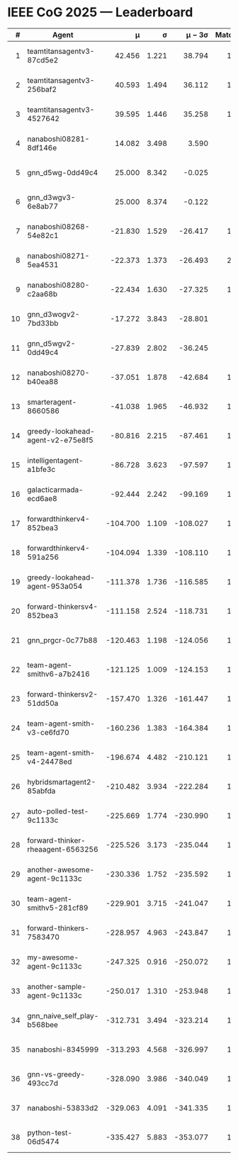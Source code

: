 # IEEE CoG 2025 — Leaderboard

| # | Agent | μ | σ | μ − 3σ | Matches | Updated |
|---:|---|---:|---:|---:|---:|---|
| 1 | teamtitansagentv3-87cd5e2 | 42.456 | 1.221 | 38.794 | 1640 | 2025-08-28 23:53 |
| 2 | teamtitansagentv3-256baf2 | 40.593 | 1.494 | 36.112 | 1780 | 2025-08-28 23:53 |
| 3 | teamtitansagentv3-4527642 | 39.595 | 1.446 | 35.258 | 1700 | 2025-08-28 23:53 |
| 4 | nanaboshi08281-8df146e | 14.082 | 3.498 | 3.590 | 50 | 2025-08-28 23:53 |
| 5 | gnn_d5wg-0dd49c4 | 25.000 | 8.342 | -0.025 | 20 | 2025-08-28 23:53 |
| 6 | gnn_d3wgv3-6e8ab77 | 25.000 | 8.374 | -0.122 | 98 | 2025-08-28 23:53 |
| 7 | nanaboshi08268-54e82c1 | -21.830 | 1.529 | -26.417 | 1440 | 2025-08-28 23:53 |
| 8 | nanaboshi08271-5ea4531 | -22.373 | 1.373 | -26.493 | 2140 | 2025-08-28 23:53 |
| 9 | nanaboshi08280-c2aa68b | -22.434 | 1.630 | -27.325 | 1520 | 2025-08-28 23:53 |
| 10 | gnn_d3wogv2-7bd33bb | -17.272 | 3.843 | -28.801 | 68 | 2025-08-28 23:53 |
| 11 | gnn_d5wgv2-0dd49c4 | -27.839 | 2.802 | -36.245 | 60 | 2025-08-28 23:53 |
| 12 | nanaboshi08270-b40ea88 | -37.051 | 1.878 | -42.684 | 1760 | 2025-08-28 23:53 |
| 13 | smarteragent-8660586 | -41.038 | 1.965 | -46.932 | 1358 | 2025-08-28 23:53 |
| 14 | greedy-lookahead-agent-v2-e75e8f5 | -80.816 | 2.215 | -87.461 | 1670 | 2025-08-28 23:53 |
| 15 | intelligentagent-a1bfe3c | -86.728 | 3.623 | -97.597 | 1437 | 2025-08-28 23:53 |
| 16 | galacticarmada-ecd6ae8 | -92.444 | 2.242 | -99.169 | 1600 | 2025-08-28 23:53 |
| 17 | forwardthinkerv4-852bea3 | -104.700 | 1.109 | -108.027 | 1360 | 2025-08-28 23:53 |
| 18 | forwardthinkerv4-591a256 | -104.094 | 1.339 | -108.110 | 1539 | 2025-08-28 23:53 |
| 19 | greedy-lookahead-agent-953a054 | -111.378 | 1.736 | -116.585 | 1618 | 2025-08-28 23:53 |
| 20 | forward-thinkersv4-852bea3 | -111.158 | 2.524 | -118.731 | 1239 | 2025-08-28 23:53 |
| 21 | gnn_prgcr-0c77b88 | -120.463 | 1.198 | -124.056 | 1610 | 2025-08-28 23:53 |
| 22 | team-agent-smithv6-a7b2416 | -121.125 | 1.009 | -124.153 | 1780 | 2025-08-28 23:53 |
| 23 | forward-thinkersv2-51dd50a | -157.470 | 1.326 | -161.447 | 1550 | 2025-08-28 23:53 |
| 24 | team-agent-smith-v3-ce6fd70 | -160.236 | 1.383 | -164.384 | 1898 | 2025-08-28 23:53 |
| 25 | team-agent-smith-v4-24478ed | -196.674 | 4.482 | -210.121 | 1558 | 2025-08-28 23:53 |
| 26 | hybridsmartagent2-85abfda | -210.482 | 3.934 | -222.284 | 1549 | 2025-08-28 23:53 |
| 27 | auto-polled-test-9c1133c | -225.669 | 1.774 | -230.990 | 1620 | 2025-08-28 23:53 |
| 28 | forward-thinker-rheaagent-6563256 | -225.526 | 3.173 | -235.044 | 1570 | 2025-08-28 23:53 |
| 29 | another-awesome-agent-9c1133c | -230.336 | 1.752 | -235.592 | 1440 | 2025-08-28 23:53 |
| 30 | team-agent-smithv5-281cf89 | -229.901 | 3.715 | -241.047 | 1580 | 2025-08-28 23:53 |
| 31 | forward-thinkers-7583470 | -228.957 | 4.963 | -243.847 | 1460 | 2025-08-28 23:53 |
| 32 | my-awesome-agent-9c1133c | -247.325 | 0.916 | -250.072 | 1700 | 2025-08-28 23:53 |
| 33 | another-sample-agent-9c1133c | -250.017 | 1.310 | -253.948 | 1880 | 2025-08-28 23:53 |
| 34 | gnn_naive_self_play-b568bee | -312.731 | 3.494 | -323.214 | 1320 | 2025-08-28 23:53 |
| 35 | nanaboshi-8345999 | -313.293 | 4.568 | -326.997 | 1280 | 2025-08-28 23:53 |
| 36 | gnn-vs-greedy-493cc7d | -328.090 | 3.986 | -340.049 | 1160 | 2025-08-28 23:53 |
| 37 | nanaboshi-53833d2 | -329.063 | 4.091 | -341.335 | 1360 | 2025-08-28 23:53 |
| 38 | python-test-06d5474 | -335.427 | 5.883 | -353.077 | 1630 | 2025-08-28 23:53 |
